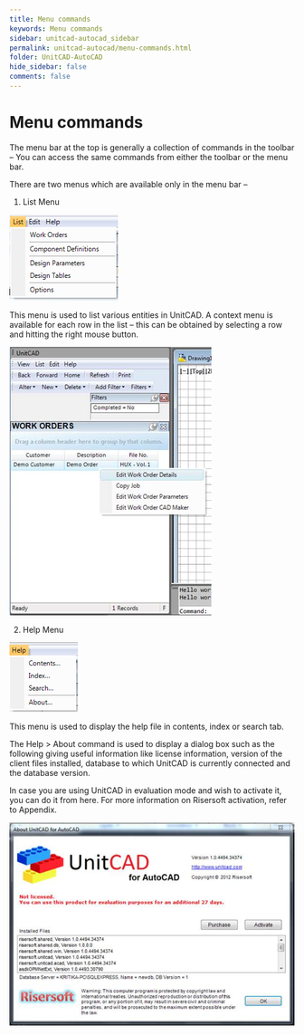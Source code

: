 ```yaml
---
title: Menu commands
keywords: Menu commands
sidebar: unitcad-autocad_sidebar
permalink: unitcad-autocad/menu-commands.html
folder: UnitCAD-AutoCAD
hide_sidebar: false
comments: false
---
```

# Menu commands



The menu bar at the top is generally a collection of commands in the toolbar – You can access the same commands from either the toolbar or the menu bar.

There are two menus which are available only in the menu bar –

1.  List Menu

![](/images/list-menu.png)

This menu is used to list various entities in UnitCAD.  A context menu is available for each row in the list – this can be obtained by selecting a row and hitting the right mouse button.

![](/images/list-menu-unitcad.jpg)

2.  Help Menu

![](/images/help-menu.png)

This menu is used to display the help file in contents, index or search tab.



The Help > About command is used to display a dialog box such as the following giving useful information like license information, version of the client files installed, database to which UnitCAD is currently connected and the database version.



In case you are using UnitCAD in evaluation mode and wish to activate it, you can do it from here. For more information on Risersoft activation, refer to Appendix.


![](/images/about-unitcad-autocad.jpg)
